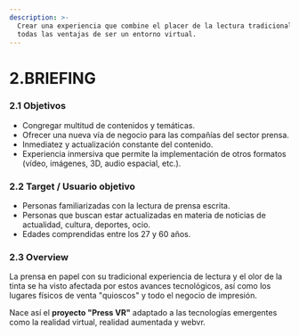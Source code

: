 ```yaml
---
description: >-
  Crear una experiencia que combine el placer de la lectura tradicional con
  todas las ventajas de ser un entorno virtual.
---
```


# 2.BRIEFING

### 2.1 Objetivos

* Congregar multitud de contenidos y temáticas.  
* Ofrecer una nueva vía de negocio para las compañías del sector prensa. 
* Inmediatez y actualización constante del contenido. 
* Experiencia inmersiva que permite la implementación de otros formatos \(vídeo, imágenes, 3D, audio espacial, etc.\).

### 2.2 Target / Usuario objetivo

* Personas familiarizadas con la lectura de prensa escrita.
* Personas que buscan estar actualizadas en materia de noticias de actualidad, cultura, deportes, ocio.
* Edades comprendidas entre los 27 y 60 años.

### 2.3 Overview

La prensa en papel con su tradicional experiencia de lectura y el olor de la tinta se ha visto afectada por estos avances tecnológicos, así como los lugares físicos de venta "quioscos" y todo el negocio de impresión. 

Nace así el **proyecto "Press VR"** adaptado a las tecnologías emergentes como la realidad virtual, realidad aumentada y webvr.











## 

